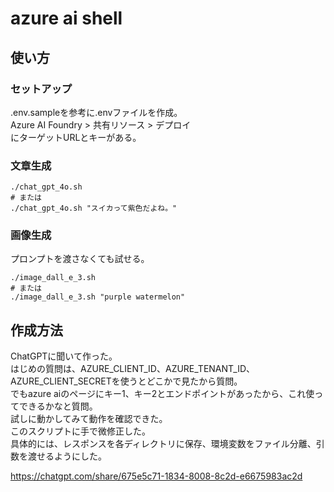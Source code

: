 # azure ai shell

## 使い方

### セットアップ
.env.sampleを参考に.envファイルを作成。  
Azure AI Foundry > 共有リソース > デプロイ  
にターゲットURLとキーがある。  


### 文章生成

```
./chat_gpt_4o.sh
# または
./chat_gpt_4o.sh "スイカって紫色だよね。"
```

### 画像生成
プロンプトを渡さなくても試せる。  

```
./image_dall_e_3.sh
# または
./image_dall_e_3.sh "purple watermelon"
```

## 作成方法

ChatGPTに聞いて作った。  
はじめの質問は、AZURE_CLIENT_ID、AZURE_TENANT_ID、AZURE_CLIENT_SECRETを使うとどこかで見たから質問。  
でもazure aiのページにキー1、キー2とエンドポイントがあったから、これ使ってできるかなと質問。  
試しに動かしてみて動作を確認できた。  
このスクリプトに手で微修正した。  
具体的には、レスポンスを各ディレクトリに保存、環境変数をファイル分離、引数を渡せるようにした。  

https://chatgpt.com/share/675e5c71-1834-8008-8c2d-e6675983ac2d  


